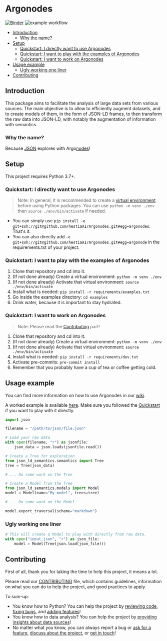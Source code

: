 # Argonodes

[![Binder](https://mybinder.org/badge_logo.svg)](https://mybinder.org/v2/gh/hestiaAI/Argonodes/HEAD?labpath=examples%2Fnotebook%2FExample.ipynb) ![example workflow](https://github.com/hestiaAI/Argonodes/actions/workflows/python-package.yml/badge.svg)

* [Introduction](#introduction)
  + [Why the name?](#why-the-name-)
* [Setup](#setup)
  + [Quickstart: I directly want to use Argonodes](#quickstart--i-directly-want-to-use-argonodes)
  + [Quickstart: I want to play with the examples of Argonodes](#quickstart--i-want-to-play-with-the-examples-of-argonodes)
  + [Quickstart: I want to work on Argonodes](#quickstart--i-want-to-work-on-argonodes)
* [Usage example](#usage-example)
  + [Ugly working one liner](#ugly-working-one-liner)
* [Contributing](#contributing)

## Introduction

This package aims to facilitate the analysis of large data sets from various sources. The main objective is to allow to efficiently augment datasets, and to create models of them, in the form of JSON-LD frames, to then transform the raw data into JSON-LD, with notably the augmentation of information with semantics.

### Why the name?

Because [JSON](https://en.wikipedia.org/wiki/Jason) explores with Argo[nodes](https://en.wikipedia.org/wiki/Node_(computer_science))!

## Setup

This project requires Python 3.7+.

### Quickstart: I directly want to use Argonodes

> Note: In general, it is recommended to create a [virtual environment](https://docs.python.org/3/tutorial/venv.html) before using Python packages. You can use `python -m venv ./env` then `source ./env/bin/activate` if needed.

- You can simply use `pip install -e git+ssh://git@github.com/hestiaAI/Argonodes.git#egg=argonodes`. That's it.
- You can also directly add `-e git+ssh://git@github.com/hestiaAI/Argonodes.git#egg=argonode` in the requirements.txt of your project.

### Quickstart: I want to play with the examples of Argonodes

1. Clone that repository and cd into it.
2. (If not done already) Create a virtual environment: `python -m venv ./env`
3. (If not done already) Activate that virtual environment: `source ./env/bin/activate`
4. Install what is needed: `pip install -r requirements/examples.txt`
5. Go inside the examples directory: `cd examples`
6. Drink water, because it is important to stay hydrated.

### Quickstart: I want to work on Argonodes

> Note: Please read the [Contributing](#contributing) part!

1. Clone that repository and cd into it.
2. (If not done already) Create a virtual environment: `python -m venv ./env`
3. (If not done already) Activate that virtual environment: `source ./env/bin/activate`
4. Install what is needed: `pip install -r requirements/dev.txt`
5. Activate pre-commits: `pre-commit install`
6. Remember that you probably have a cup of tea or coffee getting cold.

## Usage example

You can find more information on how to use Argonodes in our [wiki](https://github.com/hestiaAI/Argonodes/wiki/General-usage-examples).

A worked example is available [here](./examples/notebook/Example.ipynb). Make sure you followed the [Quickstart](#quickstart--i-want-to-play-with-the-examples-of-argonodes) if you want to play with it directly.

```python
import json

filename = "/path/to/json/file.json"

# Load your raw data
with open(filename, "r") as jsonfile:
    json_data = json.loads(jsonfile.read())

# Create a Tree for exploration
from json_ld_semantics.semantics import Tree
tree = Tree(json_data)

# ... Do some work on the Tree

# Create a Model from the Tree
from json_ld_semantics.models import Model
model = Model(name="My model", trees=tree)

# ... Do some work on the Model

model.export_traversal(scheme="markdown")
```

### Ugly working one liner

```python
# This will create a Model to play with directly from raw data.
with open("input.json", "r") as json_file:
    model = Model(Tree(json.load(json_file)))
```

## Contributing

First of all, thank you for taking the time to help this project, it means a lot.

Please read our [CONTRIBUTING](CONTRIBUTING.md) file, which contains guidelines, information on what you can do to help the project, and good practices to apply.

To sum-up:
* You know how to Python? You can help the project by [reviewing code](https://github.com/hestiaAI/Argonodes/pulls), [fixing bugs](https://github.com/hestiaAI/Argonodes/issues), and [adding features](https://github.com/hestiaAI/Argonodes/issues)!
* You know how to data analysis? You can help the project by [providing insights about data sources](https://github.com/hestiaAI/Argonodes/wiki)!
* No matter what you know, you can always report a bug or [ask for a feature](https://github.com/hestiaAI/Argonodes/issues), [discuss about the project](https://github.com/hestiaAI/Argonodes/discussions), or [get in touch](https://hestia.ai/en/#contact)!
